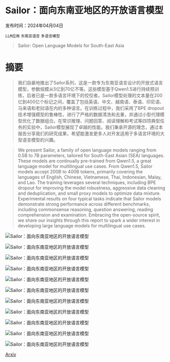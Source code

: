 # Sailor：面向东南亚地区的开放语言模型

发布时间：2024年04月04日

`LLM应用` `东南亚语言` `多语言模型`

> Sailor: Open Language Models for South-East Asia

# 摘要

> 我们自豪地推出了Sailor系列，这是一款专为东南亚语言设计的开放式语言模型，参数规模从5亿到70亿不等。这些模型基于Qwen1.5进行持续预训练，后者已是一款多语言环境下的佼佼者。Sailor模型处理的文本量在200亿到400亿个标记之间，覆盖了包括英语、中文、越南语、泰语、印尼语、马来语和老挝语在内的多种语言。在训练过程中，我们采用了BPE dropout技术增强模型的鲁棒性，进行了严格的数据清洗和去重，并通过小型代理模型优化了数据组合。在常识推理、问题回答、阅读理解和考试等四项典型任务的实验中，Sailor模型展现了卓越的性能。我们秉承开源的理念，通过本报告分享我们的研究成果，希望能激发更多人对开发适用于多语言环境的大型语言模型的兴趣。

> We present Sailor, a family of open language models ranging from 0.5B to 7B parameters, tailored for South-East Asian (SEA) languages. These models are continually pre-trained from Qwen1.5, a great language model for multilingual use cases. From Qwen1.5, Sailor models accept 200B to 400B tokens, primarily covering the languages of English, Chinese, Vietnamese, Thai, Indonesian, Malay, and Lao. The training leverages several techniques, including BPE dropout for improving the model robustness, aggressive data cleaning and deduplication, and small proxy models to optimize data mixture. Experimental results on four typical tasks indicate that Sailor models demonstrate strong performance across different benchmarks, including commonsense reasoning, question answering, reading comprehension and examination. Embracing the open-source spirit, we share our insights through this report to spark a wider interest in developing large language models for multilingual use cases.

![Sailor：面向东南亚地区的开放语言模型](../../../paper_images/2404.03608/x2.png)

![Sailor：面向东南亚地区的开放语言模型](../../../paper_images/2404.03608/x3.png)

![Sailor：面向东南亚地区的开放语言模型](../../../paper_images/2404.03608/x4.png)

![Sailor：面向东南亚地区的开放语言模型](../../../paper_images/2404.03608/x5.png)

![Sailor：面向东南亚地区的开放语言模型](../../../paper_images/2404.03608/x6.png)

![Sailor：面向东南亚地区的开放语言模型](../../../paper_images/2404.03608/x7.png)

![Sailor：面向东南亚地区的开放语言模型](../../../paper_images/2404.03608/x8.png)

![Sailor：面向东南亚地区的开放语言模型](../../../paper_images/2404.03608/x9.png)

![Sailor：面向东南亚地区的开放语言模型](../../../paper_images/2404.03608/x10.png)

![Sailor：面向东南亚地区的开放语言模型](../../../paper_images/2404.03608/x11.png)

![Sailor：面向东南亚地区的开放语言模型](../../../paper_images/2404.03608/x12.png)

[Arxiv](https://arxiv.org/abs/2404.03608)
